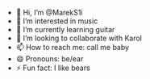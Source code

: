 - 👋 Hi, I’m @MarekS1i
- 👀 I’m interested in music
- 🌱 I’m currently learning guitar
- 💞️ I’m looking to collaborate with Karol
- 📫 How to reach me: call me baby
- 😄 Pronouns: be/ear
- ⚡ Fun fact: I like bears

<!---
MarekS1i/MarekS1i is a ✨ special ✨ repository because its `README.md` (this file) appears on your GitHub profile.
You can click the Preview link to take a look at your changes.
--->
